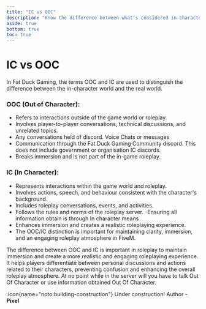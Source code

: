 ```yaml
---
title: "IC vs OOC"
description: "Know the difference between what's considered in-character (IC) and out-of-character (OOC)"
aside: true
bottom: true
toc: true
---
```


# IC vs OOC
In Fat Duck Gaming, the terms OOC and IC are used to distinguish the difference between the in-character world and the real world.

### OOC (Out of Character):

- Refers to interactions outside of the game world or roleplay.
- Involves player-to-player conversations, technical discussions, and unrelated topics.
- Any conversations held of discord. Voice Chats or messages
- Communication through the Fat Duck Gaming Community discord. This does not include government or organisation IC discords.
- Breaks immersion and is not part of the in-game roleplay.

### IC (In Character):

- Represents interactions within the game world and roleplay.
- Involves actions, speech, and behaviour consistent with the character's background.
- Includes roleplay conversations, events, and activities.
- Follows the rules and norms of the roleplay server.
-Ensuring all information obtain is through In character means
- Enhances immersion and creates a realistic roleplaying experience.
- The OOC/IC distinction is important for maintaining clarity, immersion, and an engaging roleplay atmosphere in FiveM.

The difference between OOC and IC is important in roleplay to maintain immersion and create a more realistic and engaging roleplaying experience. It helps players differentiate between personal discussions and actions related to their characters, preventing confusion and enhancing the overall roleplay atmosphere. At no point while in the server will you have to talk Out Of Character or use information obtained Out Of Character.

:icon{name="noto:building-construction"} Under construction! Author - **Pixel**
